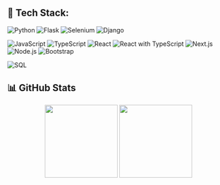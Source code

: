 ## 🚀 Tech Stack:

![Python](https://img.shields.io/badge/Python-3776AB?style=for-the-badge&logo=python&logoColor=white)
![Flask](https://img.shields.io/badge/Flask-000000?style=for-the-badge&logo=flask&logoColor=white)
![Selenium](https://img.shields.io/badge/Selenium-43B02A?style=for-the-badge&logo=selenium&logoColor=white)
![Django](https://img.shields.io/badge/Django-092E20?style=for-the-badge&logo=django&logoColor=white)

![JavaScript](https://img.shields.io/badge/JavaScript-F7DF1E?style=for-the-badge&logo=javascript&logoColor=black)
![TypeScript](https://img.shields.io/badge/TypeScript-3178C6?style=for-the-badge&logo=typescript&logoColor=white)
![React](https://img.shields.io/badge/React-61DAFB?style=for-the-badge&logo=react&logoColor=black)
![React with TypeScript](https://img.shields.io/badge/React%20TS-3178C6?style=for-the-badge&logo=react&logoColor=61DAFB)
![Next.js](https://img.shields.io/badge/Next.js-000000?style=for-the-badge&logo=next.js&logoColor=white)
![Node.js](https://img.shields.io/badge/Node.js-339933?style=for-the-badge&logo=node.js&logoColor=white)
![Bootstrap](https://img.shields.io/badge/Bootstrap-563D7C?style=for-the-badge&logo=bootstrap&logoColor=white)


![SQL](https://img.shields.io/badge/SQL-4479A1?style=for-the-badge&logo=mysql&logoColor=white)

## 📊 GitHub Stats

<p align="center">
  <img src="https://github-readme-stats.vercel.app/api?username=7eduardocf&show_icons=true&theme=chartreuse-dark&rank_icon=default&count_private=true&hide_title=true&hide_border=true" height="165">
  <img src="https://github-readme-stats.vercel.app/api/top-langs/?username=7eduardocf&layout=compact&theme=chartreuse-dark&hide_border=true" height="165">
</p>
